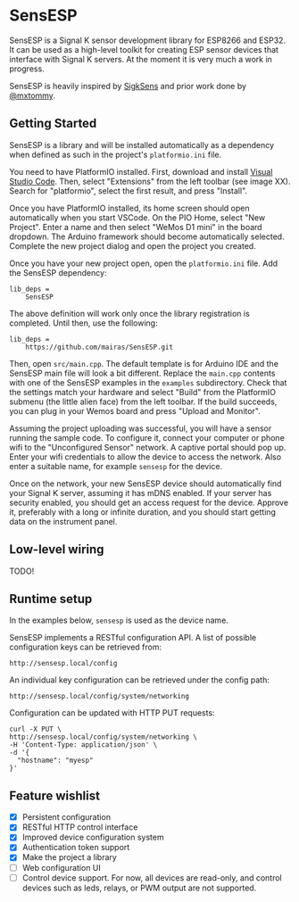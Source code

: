# SensESP

SensESP is a Signal K sensor development library for ESP8266
and ESP32. It can be used as a high-level toolkit for
creating ESP sensor devices that interface with Signal K
servers. At the moment it is very much a work in progress.

SensESP is heavily inspired by [SigkSens](https://github.com/mxtommy/SigkSens)
and prior work done by [@mxtommy](https://github.com/mxtommy).

## Getting Started

SensESP is a library and will be installed automatically as
a dependency when defined as such in the project's
`platformio.ini` file.

You need to have PlatformIO installed. First, download and
install [Visual Studio Code](https://code.visualstudio.com/).
Then, select "Extensions" from the left toolbar
(see image XX). Search for "platformio", select the first
result, and press "Install".

Once you have PlatformIO installed, its home screen should
open automatically when you start VSCode. On the PIO Home,
select "New Project". Enter a name and then select "WeMos
D1 mini" in the board dropdown. The Arduino framework
should become automatically selected. Complete the new
project dialog and open the project you created.

Once you have your new project open, open the `platformio.ini` file. Add the SensESP dependency:

```
lib_deps =
    SensESP
```

The above definition will work only once the library
registration is completed. Until then, use the following:

```
lib_deps =
    https://github.com/mairas/SensESP.git
```

Then, open `src/main.cpp`. The default template is for Arduino IDE and the SensESP main file will look a bit different. Replace the `main.cpp` contents with one of the SensESP examples in the `examples` subdirectory. Check that the settings match your hardware and select "Build" from the PlatformIO submenu (the little alien face) from the left  toolbar. If the build succeeds, you can plug in your Wemos board and press "Upload and Monitor".

Assuming the project uploading was successful, you will have a sensor running the sample code. To configure it, connect your computer or phone wifi to the "Unconfigured Sensor" network. A captive portal should pop up. Enter your wifi credentials to allow the device to access the network. Also enter a suitable name, for example `sensesp` for the device.

Once on the network, your new SensESP device should automatically find your Signal K server, assuming it has mDNS enabled. If your server has security enabled, you should
get an access request for the device. Approve it, preferably with a long or infinite duration, and you should start getting data on the instrument panel.

## Low-level wiring

TODO!

## Runtime setup

In the examples below, `sensesp` is used as the device name.

SensESP implements a RESTful configuration API. A list of
possible configuration keys can be retrieved from:

    http://sensesp.local/config

An individual key configuration can be retrieved under
the config path:

    http://sensesp.local/config/system/networking

Configuration can be updated with HTTP PUT requests:

    curl -X PUT \
    http://sensesp.local/config/system/networking \
    -H 'Content-Type: application/json' \
    -d '{
      "hostname": "myesp"
    }'

## Feature wishlist

- [x] Persistent configuration
- [x] RESTful HTTP control interface
- [x] Improved device configuration system
- [x] Authentication token support
- [x] Make the project a library
- [ ] Web configuration UI
- [ ] Control device support. For now, all devices are read-only, and control devices such as leds, relays, or
PWM output are not supported.
